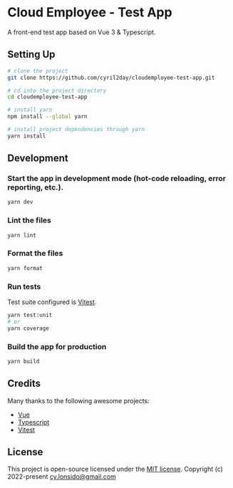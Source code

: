 # Cloud Employee - Test App

A front-end test app based on Vue 3 & Typescript.

## Setting Up

```bash
# clone the project
git clone https://github.com/cyril2day/cloudemployee-test-app.git
```

```bash
# cd into the project directory
cd cloudemployee-test-app
```

```bash
# install yarn
npm install --global yarn
```

```bash
# install project dependencies through yarn
yarn install
```

## Development

### Start the app in development mode (hot-code reloading, error reporting, etc.).

```bash
yarn dev
```

### Lint the files

```bash
yarn lint
```

### Format the files

```bash
yarn format
```

### Run tests

Test suite configured is [Vitest](https://vitest.dev).

```bash
yarn test:unit
# or
yarn coverage
```

### Build the app for production

```bash
yarn build
```

## Credits

Many thanks to the following awesome projects:

- [Vue](https://github.com/vuejs/core)
- [Typescript](https://github.com/microsoft/TypeScript)
- [Vitest](https://github.com/vitest-dev/vitest)

## License

This project is open-source licensed under the [MIT license](https://opensource.org/licenses/MIT). Copyright (c) 2022-present cy.lonsido@gmail.com
